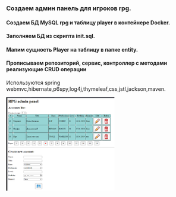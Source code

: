 ### Создаем админ панель для игроков rpg.
#### Создаем БД MySQL rpg и таблицу player в контейнере Docker.
#### Заполняем БД из скрипта init.sql.
#### Мапим сущность Player на таблицу в папке entity.
#### Прописываем репозиторий, сервис, контроллер с методами реализующие CRUD операции
Используются spring webmvc,hibernate,p6spy,log4j,thymeleaf,css,jstl,jackson,maven.


![img.png](img.png)